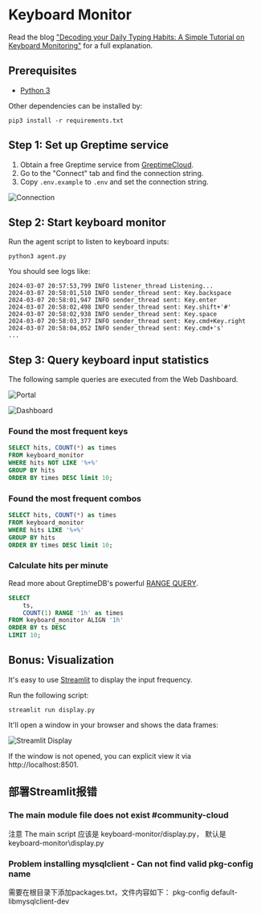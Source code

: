 # Keyboard Monitor

Read the blog ["Decoding your Daily Typing Habits: A Simple Tutorial on Keyboard Monitoring"](https://greptime.com/blogs/2024-03-19-keyboard-monitoring) for a full explanation.

## Prerequisites

* [Python 3](https://www.python.org/downloads/)

Other dependencies can be installed by:

```shell
pip3 install -r requirements.txt
```

## Step 1: Set up Greptime service

1. Obtain a free Greptime service from [GreptimeCloud](https://console.greptime.cloud/). 
2. Go to the "Connect" tab and find the connection string.
3. Copy `.env.example` to `.env` and set the connection string.

![Connection](/media/connstr.png)

## Step 2: Start keyboard monitor

Run the agent script to listen to keyboard inputs:

```shell
python3 agent.py
```

You should see logs like:

```
2024-03-07 20:57:53,799 INFO listener_thread Listening...
2024-03-07 20:58:01,510 INFO sender_thread sent: Key.backspace
2024-03-07 20:58:01,947 INFO sender_thread sent: Key.enter
2024-03-07 20:58:02,498 INFO sender_thread sent: Key.shift+'#'
2024-03-07 20:58:02,938 INFO sender_thread sent: Key.space
2024-03-07 20:58:03,377 INFO sender_thread sent: Key.cmd+Key.right
2024-03-07 20:58:04,052 INFO sender_thread sent: Key.cmd+'s'
...
```

## Step 3: Query keyboard input statistics

The following sample queries are executed from the Web Dashboard.

![Portal](/media/portal.png)

![Dashboard](media/dashboard.png)

### Found the most frequent keys

```sql
SELECT hits, COUNT(*) as times
FROM keyboard_monitor
WHERE hits NOT LIKE '%+%'
GROUP BY hits
ORDER BY times DESC limit 10;
```

### Found the most frequent combos

```sql
SELECT hits, COUNT(*) as times
FROM keyboard_monitor
WHERE hits LIKE '%+%'
GROUP BY hits
ORDER BY times DESC limit 10;
```

### Calculate hits per minute

Read more about GreptimeDB's powerful [RANGE QUERY](https://docs.greptime.com/reference/sql/range).

```sql
SELECT
    ts,
    COUNT(1) RANGE '1h' as times
FROM keyboard_monitor ALIGN '1h'
ORDER BY ts DESC
LIMIT 10;
```

## Bonus: Visualization

It's easy to use [Streamlit](https://streamlit.io/) to display the input frequency.

Run the following script:

```shell
streamlit run display.py
```

It'll open a window in your browser and shows the data frames:

![Streamlit Display](media/streamlit-display.png)

If the window is not opened, you can explicit view it via http://localhost:8501.

## 部署Streamlit报错

### The main module file does not exist #community-cloud

注意 The main script 应该是 keyboard-monitor/display.py， 默认是 keyboard-monitor\display.py

### Problem installing mysqlclient - Can not find valid pkg-config name
需要在根目录下添加packages.txt，文件内容如下：
pkg-config
default-libmysqlclient-dev
